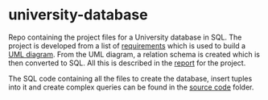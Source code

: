 # university-database
Repo containing the project files for a University database in SQL.
The project is developed from a list of [requirements](https://github.com/albertonietos/university-database/blob/master/project1.pdf) which is used to build a 
[UML diagram](https://github.com/albertonietos/university-database/blob/master/report/UML_project_1.png).
From the UML diagram, a relation schema is created which is then converted to SQL.
All this is described in the [report](https://github.com/albertonietos/university-database/blob/master/report/main.pdf) for the project. 

The SQL code containing all the files to create the database, insert tuples into it and create complex queries can be found in the [source code](https://github.com/albertonietos/university-database/tree/master/src) folder.
